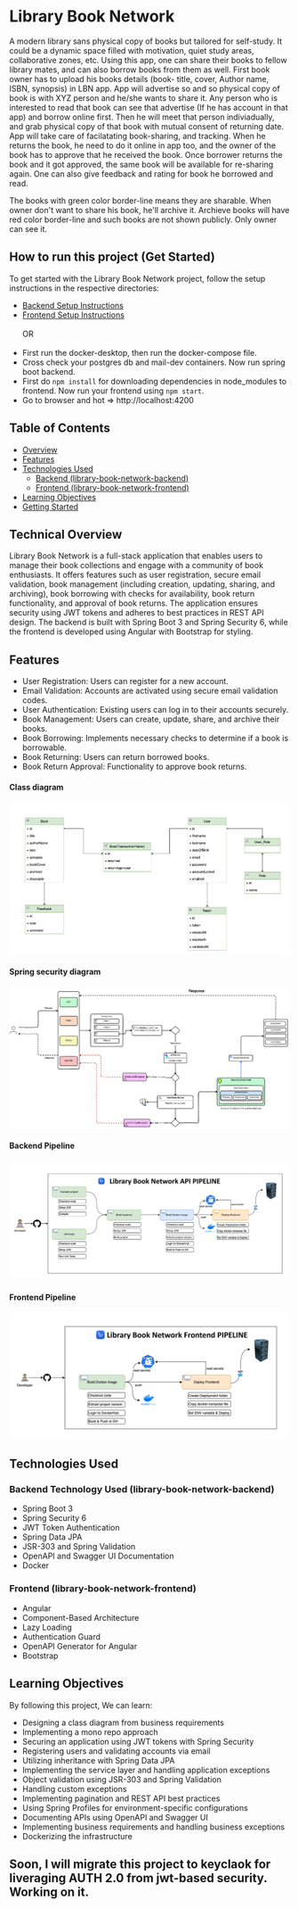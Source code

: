# Library Book Network
A modern library sans physical copy of books but tailored for self-study. It could be a dynamic space filled with motivation,
quiet study areas, collaborative zones, etc. Using this app, one can share their books to fellow library mates, and can also
borrow books from them as well. First book owner has to upload his books details (book- title, cover, Author name, ISBN, synopsis)
in LBN app. App will advertise so and so physical copy of book is with XYZ person and he/she wants to share it.
Any person who is interested to read that book can see that advertise (If he has account in that app) and borrow online first.
Then he will meet that person indiviadually, and grab physical copy of that book with mutual consent of returning date. 
App will take care of facilatating book-sharing, and tracking. When he returns the book, he need to do it online in app too, 
and the owner of the book has to approve that he received the book. Once borrower returns the book and it got approved, 
the same book will be available for re-sharing again. One can also give feedback and rating for book he borrowed and read.

The books with green color border-line means they are sharable. When owner don't want to share his book, he'll archive it. 
Archieve books will have red color border-line and such books are not shown publicly. Only owner can see it.

## How to run this project (Get Started)

To get started with the Library Book Network project, follow the setup instructions in the respective directories: <br>

- [Backend Setup Instructions](/library-book-network-jwt-app/library-book-network-backend/README.md)
- [Frontend Setup Instructions](/library-book-network-jwt-app/library-book-network-frontend/README.md)
<br><br>
OR
<br><br>
- First run the docker-desktop, then run the docker-compose file.
- Cross check your postgres db and mail-dev containers. Now run spring boot backend.
- First do `npm install` for downloading dependencies in node_modules to frontend. Now run your frontend using `npm start`.
- Go to browser and hot => http://localhost:4200

## Table of Contents

- [Overview](#overview)
- [Features](#features)
- [Technologies Used](#technologies-used)
    - [Backend (library-book-network-backend)](#library-book-network-backend)
    - [Frontend (library-book-network-frontend)](#library-book-network-frontend)
- [Learning Objectives](#learning-objectives)
- [Getting Started](#getting-started)

## Technical Overview

Library Book Network is a full-stack application that enables users to manage their book collections and engage with a community
of book enthusiasts. It offers features such as user registration, secure email validation, book management (including creation,
updating, sharing, and archiving), book borrowing with checks for availability, book return functionality, and approval of book
returns. The application ensures security using JWT tokens and adheres to best practices in REST API design. The backend is built
with Spring Boot 3 and Spring Security 6, while the frontend is developed using Angular with Bootstrap for styling.

## Features

- User Registration: Users can register for a new account.
- Email Validation: Accounts are activated using secure email validation codes.
- User Authentication: Existing users can log in to their accounts securely.
- Book Management: Users can create, update, share, and archive their books.
- Book Borrowing: Implements necessary checks to determine if a book is borrowable.
- Book Returning: Users can return borrowed books.
- Book Return Approval: Functionality to approve book returns.

#### Class diagram
![Class diagram](screenshots/class-diagram.png)

#### Spring security diagram
![Security diagram](screenshots/security.png)

#### Backend Pipeline
![Security diagram](screenshots/be-pipeline.png)

#### Frontend Pipeline
![Security diagram](screenshots/fe-pipeline.png)

## Technologies Used

### Backend Technology Used (library-book-network-backend)

- Spring Boot 3
- Spring Security 6
- JWT Token Authentication
- Spring Data JPA
- JSR-303 and Spring Validation
- OpenAPI and Swagger UI Documentation
- Docker

### Frontend (library-book-network-frontend)

- Angular
- Component-Based Architecture
- Lazy Loading
- Authentication Guard
- OpenAPI Generator for Angular
- Bootstrap

## Learning Objectives

By following this project, We can learn:

- Designing a class diagram from business requirements
- Implementing a mono repo approach
- Securing an application using JWT tokens with Spring Security
- Registering users and validating accounts via email
- Utilizing inheritance with Spring Data JPA
- Implementing the service layer and handling application exceptions
- Object validation using JSR-303 and Spring Validation
- Handling custom exceptions
- Implementing pagination and REST API best practices
- Using Spring Profiles for environment-specific configurations
- Documenting APIs using OpenAPI and Swagger UI
- Implementing business requirements and handling business exceptions
- Dockerizing the infrastructure


## Soon, I will migrate this project to keyclaok for liveraging AUTH 2.0 from jwt-based security. Working on it.
